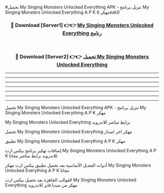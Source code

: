 #تحميل My Singing Monsters Unlocked Everything  APK - تنزيل برنامج My Singing Monsters Unlocked Everything  A P K مهكر 6eak0 



<div align="center">
<h3>🔴 Download [Server1] 👉👉 <a href="https://apkdownload10.web.app/?title=My Singing Monsters Unlocked Everything ">My Singing Monsters Unlocked Everything  رنامج</a></h3><br>

<h3>🔴 Download [Server2] 👉👉 <a href="https://apkdownload10.web.app/?title=My Singing Monsters Unlocked Everything ">تحميل My Singing Monsters Unlocked Everything  </a></h3>
</div>


----------------------------------------------------------

----------------------------------------------------------

----------------------------------------------------------

----------------------------------------------------------

----------------------------------------------------------

----------------------------------------------------------

----------------------------------------------------------

تحميل My Singing Monsters Unlocked Everything  APK - تنزيل برنامج My Singing Monsters Unlocked Everything  A P K مهكر

My Singing Monsters Unlocked Everything  برابط مباشر للاندرويد

تحميل My Singing Monsters Unlocked Everything  مهكر اخر اصدار

تطبيق My Singing Monsters Unlocked Everything  A P K مهكر

إضافات تهكير برنامج بيكس ارت My Singing Monsters Unlocked Everything  A P K للاندرويد برابط مباشر مجانا

أدوات التعديل الأساسية بعد تحميل تطبيق بيكس ارت مهكر My Singing Monsters Unlocked Everything  A P K مجانا

القوالب الجاهزة بعد تحميل بيكس ارت My Singing Monsters Unlocked Everything  مهكر من ميديا فاير للاندرويد


